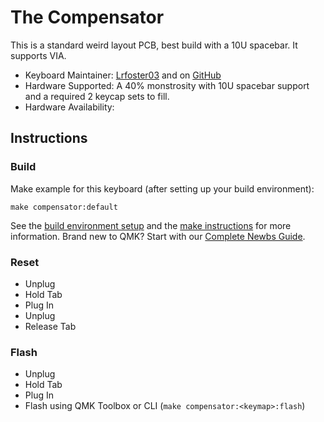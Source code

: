 # The Compensator

This is a standard weird layout PCB, best build with a 10U spacebar. It supports VIA.

* Keyboard Maintainer: [Lrfoster03](https://lrfoster03.github.io/) and on [GitHub](https://github.com/Lrfoster03)
* Hardware Supported: A 40% monstrosity with 10U spacebar support and a required 2 keycap sets to fill.
* Hardware Availability: 

## Instructions

### Build

Make example for this keyboard (after setting up your build environment):

    make compensator:default

See the [build environment setup](https://docs.qmk.fm/#/getting_started_build_tools) and the [make instructions](https://docs.qmk.fm/#/getting_started_make_guide) for more information. Brand new to QMK? Start with our [Complete Newbs Guide](https://docs.qmk.fm/#/newbs).

### Reset

- Unplug
- Hold Tab
- Plug In
- Unplug
- Release Tab

### Flash

- Unplug
- Hold Tab
- Plug In
- Flash using QMK Toolbox or CLI (`make compensator:<keymap>:flash`)
